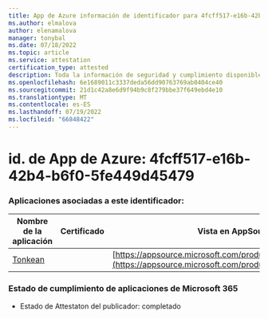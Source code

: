 ```yaml
---
title: App de Azure información de identificador para 4fcff517-e16b-42b4-b6f0-5fe449d45479
ms.author: elmalova
author: elenamalova
manager: tonybal
ms.date: 07/18/2022
ms.topic: article
ms.service: attestation
certification_type: attested
description: Toda la información de seguridad y cumplimiento disponible para 4fcff517-e16b-42b4-b6f0-5fe449d45479.
ms.openlocfilehash: 6e1689011c3337deda56dd90763769ab0404ce40
ms.sourcegitcommit: 21d1c42a8e6d9f94b9c8f279bbe37f649ebd4e10
ms.translationtype: MT
ms.contentlocale: es-ES
ms.lasthandoff: 07/19/2022
ms.locfileid: "66848422"
---
```

# <a name="azure-app-id-4fcff517-e16b-42b4-b6f0-5fe449d45479"></a>id. de App de Azure: 4fcff517-e16b-42b4-b6f0-5fe449d45479


### <a name="apps-associated-with-this-id"></a>Aplicaciones asociadas a este identificador:
| **Nombre de la aplicación** | **Certificado** | **Vista en AppSource** |
|--------------|---------------|-----------------------|
| [Tonkean](../forward/WA104381749.md) |  | [https://appsource.microsoft.com/product/office/WA104381749](https://appsource.microsoft.com/product/office/WA104381749) |

### <a name="microsoft-365-app-compliance-status"></a>Estado de cumplimiento de aplicaciones de Microsoft 365
- Estado de Attestaton del publicador: completado
